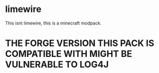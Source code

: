 # limewire
This isnt limewire, this is a minecraft modpack.

# THE FORGE VERSION THIS PACK IS COMPATIBLE WITH MIGHT BE VULNERABLE TO LOG4J
